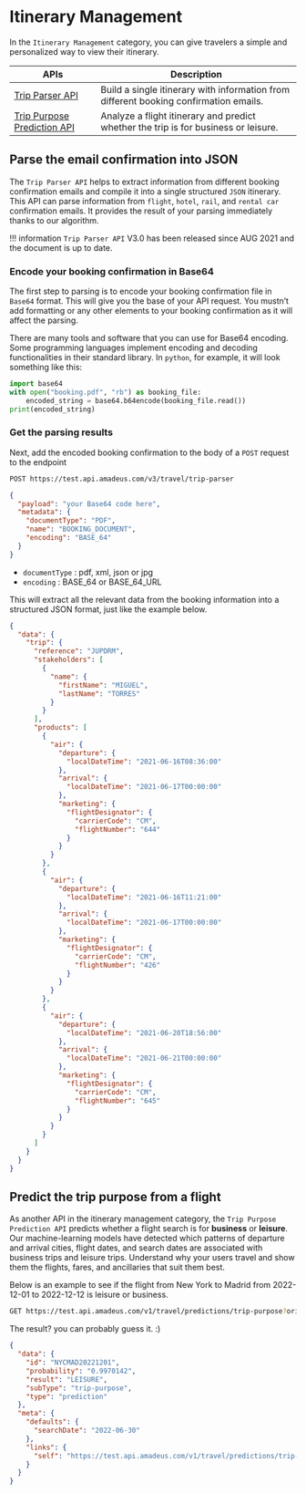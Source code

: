 # Itinerary Management

In the `Itinerary Management` category, you can give travelers a simple and personalized way to view their itinerary. 

| APIs                                                                                                                                                 | Description                                                                                                               |
|------------------------------------------------------------------------------------------------------------------------------------------------------|---------------------------------------------------------------------------------------------------------------------------|
| [ Trip Parser  API ](https://developers.amadeus.com/self-service/category/trip/api-doc/trip-parser/api-reference) | Build a single itinerary with information from different booking confirmation emails.                                                 |
| [ Trip Purpose Prediction API ](https://developers.amadeus.com/self-service/category/trip/api-doc/trip-purpose-prediction/api-reference) | Analyze a flight itinerary and predict whether the trip is for business or leisure. |
 
## Parse the email confirmation into JSON

The `Trip Parser API` helps to extract information from different booking confirmation emails and compile it into a single structured `JSON` itinerary. This API can parse information from `flight`, `hotel`, `rail`, and `rental car` confirmation emails. It provides the result of your parsing immediately thanks to our algorithm. 

!!! information
    `Trip Parser API` V3.0 has been released since AUG 2021 and the document is up to date. 

### Encode your booking confirmation in Base64

The first step to parsing is to encode your booking confirmation file in `Base64` format. This will give you the base of your API request. You mustn’t add formatting or any other elements to your booking confirmation as it will affect the parsing.  

There are many tools and software that you can use for Base64 encoding. Some programming languages implement encoding and decoding functionalities in their standard library. In `python`, for example, it will look something like this:  

```py
import base64 
with open("booking.pdf", "rb") as booking_file: 
    encoded_string = base64.b64encode(booking_file.read()) 
print(encoded_string)
```

### Get the parsing results 

Next, add the encoded booking confirmation to the body of a `POST` request to the endpoint 

```bash
POST https://test.api.amadeus.com/v3/travel/trip-parser
```

```json
{
  "payload": "your Base64 code here",
  "metadata": {
    "documentType": "PDF",
    "name": "BOOKING_DOCUMENT",
    "encoding": "BASE_64"
  }
}
```

- `documentType` : pdf, xml, json or jpg
- `encoding` : BASE_64 or BASE_64_URL

This will extract all the relevant data from the booking information into a structured JSON format, just like the example below.

```json
{
  "data": {
    "trip": {
      "reference": "JUPDRM",
      "stakeholders": [
        {
          "name": {
            "firstName": "MIGUEL",
            "lastName": "TORRES"
          }
        }
      ],
      "products": [
        {
          "air": {
            "departure": {
              "localDateTime": "2021-06-16T08:36:00"
            },
            "arrival": {
              "localDateTime": "2021-06-17T00:00:00"
            },
            "marketing": {
              "flightDesignator": {
                "carrierCode": "CM",
                "flightNumber": "644"
              }
            }
          }
        },
        {
          "air": {
            "departure": {
              "localDateTime": "2021-06-16T11:21:00"
            },
            "arrival": {
              "localDateTime": "2021-06-17T00:00:00"
            },
            "marketing": {
              "flightDesignator": {
                "carrierCode": "CM",
                "flightNumber": "426"
              }
            }
          }
        },
        {
          "air": {
            "departure": {
              "localDateTime": "2021-06-20T18:56:00"
            },
            "arrival": {
              "localDateTime": "2021-06-21T00:00:00"
            },
            "marketing": {
              "flightDesignator": {
                "carrierCode": "CM",
                "flightNumber": "645"
              }
            }
          }
        }
      ]
    }
  }
}

```


## Predict the trip purpose from a flight

As another API in the itinerary management category, the `Trip Purpose Prediction API` predicts whether a flight search is for **business** or **leisure**. Our machine-learning models have detected which patterns of departure and arrival cities, flight dates, and search dates are associated with business trips and leisure trips. Understand why your users travel and show them the flights, fares, and ancillaries that suit them best.

Below is an example to see if the flight from New York to Madrid from 2022-12-01 to 2022-12-12 is leisure or business. 

```bash
GET https://test.api.amadeus.com/v1/travel/predictions/trip-purpose?originLocationCode=NYC&destinationLocationCode=MAD&departureDate=2022-12-01&returnDate=2022-12-12
```

The result? you can probably guess it. :) 

```json
{
  "data": {
    "id": "NYCMAD20221201",
    "probability": "0.9970142",
    "result": "LEISURE",
    "subType": "trip-purpose",
    "type": "prediction"
  },
  "meta": {
    "defaults": {
      "searchDate": "2022-06-30"
    },
    "links": {
      "self": "https://test.api.amadeus.com/v1/travel/predictions/trip-purpose?originLocationCode=NYC&destinationLocationCode=MAD&departureDate=2022-12-01&returnDate=2022-12-12&searchDate=2022-06-30"
    }
  }
}
```

